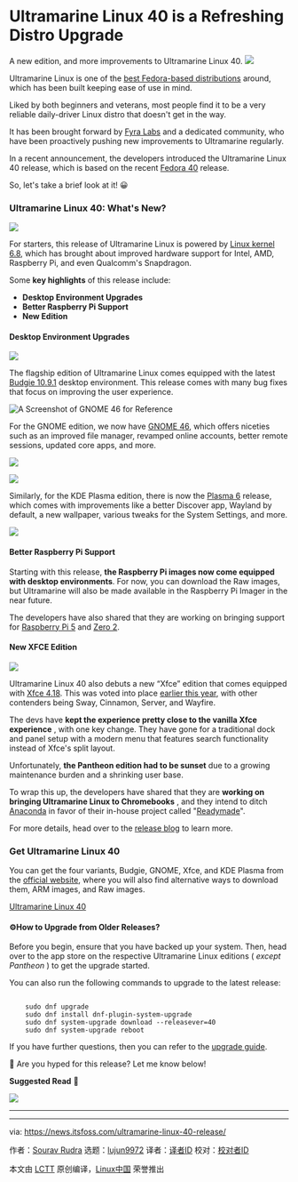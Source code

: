[#]: subject: "Ultramarine Linux 40 is a Refreshing Distro Upgrade"
[#]: via: "https://news.itsfoss.com/ultramarine-linux-40-release/"
[#]: author: "Sourav Rudra https://news.itsfoss.com/author/sourav/"
[#]: collector: "lujun9972/lctt-scripts-1705972010"
[#]: translator: " "
[#]: reviewer: " "
[#]: publisher: " "
[#]: url: " "

Ultramarine Linux 40 is a Refreshing Distro Upgrade
======
A new edition, and more improvements to Ultramarine Linux 40.
[![][1]][2]

Ultramarine Linux is one of the [best Fedora-based distributions][3] around, which has been built keeping ease of use in mind.

Liked by both beginners and veterans, most people find it to be a very reliable daily-driver Linux distro that doesn't get in the way.

It has been brought forward by [Fyra Labs][4] and a dedicated community, who have been proactively pushing new improvements to Ultramarine regularly.

In a recent announcement, the developers introduced the Ultramarine Linux 40 release, which is based on the recent [Fedora 40][5] release.

So, let's take a brief look at it! 😀

### Ultramarine Linux 40: What's New?

![][6]

For starters, this release of Ultramarine Linux is powered by [Linux kernel 6.8][7], which has brought about improved hardware support for Intel, AMD, Raspberry Pi, and even Qualcomm's Snapdragon.

Some **key highlights** of this release include:

  * **Desktop Environment Upgrades**
  * **Better Raspberry Pi Support**
  * **New Edition**



#### Desktop Environment Upgrades

![][8]

The flagship edition of Ultramarine Linux comes equipped with the latest [Budgie 10.9.1][9] desktop environment. This release comes with many bug fixes that focus on improving the user experience.

![A Screenshot of GNOME 46 for Reference][10]

For the GNOME edition, we now have [GNOME 46][11], which offers niceties such as an improved file manager, revamped online accounts, better remote sessions, updated core apps, and more.

![][12]

![][13]

Similarly, for the KDE Plasma edition, there is now the [Plasma 6][14] release, which comes with improvements like a better Discover app, Wayland by default, a new wallpaper, various tweaks for the System Settings, and more.

![][12]

#### Better Raspberry Pi Support

Starting with this release, **the Raspberry Pi images now come equipped with desktop environments**. For now, you can download the Raw images, but Ultramarine will also be made available in the Raspberry Pi Imager in the near future.

The developers have also shared that they are working on bringing support for [Raspberry Pi 5][15] and [Zero 2][16].

#### New XFCE Edition

![][17]

Ultramarine Linux 40 also debuts a new “Xfce” edition that comes equipped with [Xfce 4.18][18]. This was voted into place [earlier this year][19], with other contenders being Sway, Cinnamon, Server, and Wayfire.

The devs have **kept the experience pretty close to the vanilla Xfce experience** , with one key change. They have gone for a traditional dock and panel setup with a modern menu that features search functionality instead of Xfce's split layout.

Unfortunately, **the Pantheon edition had to be sunset** due to a growing maintenance burden and a shrinking user base.

To wrap this up, the developers have shared that they are **working on bringing Ultramarine Linux to Chromebooks** , and they intend to ditch [Anaconda][20] in favor of their in-house project called "[Readymade][21]".

For more details, head over to the [release blog][22] to learn more.

### Get Ultramarine Linux 40

You can get the four variants, Budgie, GNOME, Xfce, and KDE Plasma from the [official website][23], where you will also find alternative ways to download them, ARM images, and Raw images.

[Ultramarine Linux 40][23]

#### ⚙️How to Upgrade from Older Releases?

Before you begin, ensure that you have backed up your system. Then, head over to the app store on the respective Ultramarine Linux editions ( _except Pantheon_ ) to get the upgrade started.

You can also run the following commands to upgrade to the latest release:

```

    sudo dnf upgrade
    sudo dnf install dnf-plugin-system-upgrade
    sudo dnf system-upgrade download --releasever=40
    sudo dnf system-upgrade reboot

```

If you have further questions, then you can refer to the [upgrade guide][24].

💬 Are you hyped for this release? Let me know below!

**Suggested Read** 📖

![][25]

* * *

--------------------------------------------------------------------------------

via: https://news.itsfoss.com/ultramarine-linux-40-release/

作者：[Sourav Rudra][a]
选题：[lujun9972][b]
译者：[译者ID](https://github.com/译者ID)
校对：[校对者ID](https://github.com/校对者ID)

本文由 [LCTT](https://github.com/LCTT/TranslateProject) 原创编译，[Linux中国](https://linux.cn/) 荣誉推出

[a]: https://news.itsfoss.com/author/sourav/
[b]: https://github.com/lujun9972
[1]: https://news.itsfoss.com/assets/images/pikapods.jpg
[2]: https://www.pikapods.com/?utm_campaign=banner-2024-05&utm_source=itsfoss
[3]: https://itsfoss.com/best-fedora-linux-distributions/
[4]: https://fyralabs.com/
[5]: https://news.itsfoss.com/fedora-40-release/
[6]: https://news.itsfoss.com/content/images/2024/05/Ultramarine_Linux_40_a.jpg
[7]: https://news.itsfoss.com/linux-kernel-6-8-release/
[8]: https://news.itsfoss.com/content/images/2024/05/Ultramarine_Linux_40_b.jpg
[9]: https://buddiesofbudgie.org/blog/budgie-10-9-1-released
[10]: https://news.itsfoss.com/content/images/2024/05/Ultramarine_Linux_40_c.jpg
[11]: https://news.itsfoss.com/gnome-46-release/
[12]: https://news.itsfoss.com/content/images/size/w256h256/2022/08/android-chrome-192x192.png
[13]: https://news.itsfoss.com/content/images/2024/05/Ultramarine_Linux_40_d.jpg
[14]: https://news.itsfoss.com/kde-plasma-6/
[15]: https://www.raspberrypi.com/products/raspberry-pi-5/
[16]: https://www.raspberrypi.com/products/raspberry-pi-zero-2-w/
[17]: https://news.itsfoss.com/content/images/2024/05/Ultramarine_Linux_40_e.jpg
[18]: https://news.itsfoss.com/xfce-4-18-release/
[19]: https://blog.fyralabs.com/um40-new-edition-vote/
[20]: https://github.com/rhinstaller/anaconda
[21]: https://github.com/FyraLabs/readymade
[22]: https://blog.fyralabs.com/ultramarine-40-release/
[23]: https://ultramarine-linux.org/download/
[24]: https://wiki.ultramarine-linux.org/en/release/upgrade-to-ultramarine-40/
[25]: https://itsfoss.com/content/images/size/w256h256/2022/12/android-chrome-192x192.png
